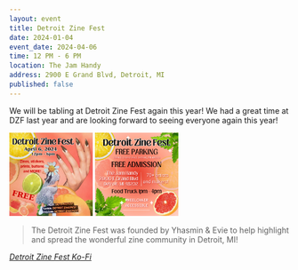 ```yaml
---
layout: event
title: Detroit Zine Fest
date: 2024-01-04
event_date: 2024-04-06
time: 12 PM - 6 PM
location: The Jam Handy
address: 2900 E Grand Blvd, Detroit, MI
published: false
---
```


We will be tabling at Detroit Zine Fest again this year! We had a great time at DZF last year and are looking forward to seeing everyone again this year!

<a href="/assets/img/events/dzf2024_1.jpg" title="Promo Slide 1"><img src="/assets/img/events/dzf2024_1.jpg" width="150" alt="Graphic image reading Detroit Zine Fest/April 6, 2024/12pm - 6pm/Zines, stickers, prints, buttons and MORE!/FREE/Insta: detzinefest twitter: detroitzinefest facebook:detroitzinefest"></a>
<a href="/assets/img/events/dzf2024_2.jpg" title="Promo Slide 2"><img src="/assets/img/events/dzf2024_2.jpg" width="150" alt="Graphic Image reading Detroit Zine Fest/Free Parking/ 2884 E Grand Blvd, Detroit, MI 48202/ Free Admission/The Jam Handy 2900 E Grand Blvd Detroit, MI 48202/70+ Artists and makers!/ Food Truck 1-4PM/Wheelchair Accessible"></a>

> The Detroit Zine Fest was founded by Yhasmin & Evie to help highlight and spread the wonderful zine community in Detroit, MI!

*[Detroit Zine Fest Ko-Fi](https://ko-fi.com/detroitzinefest)*
